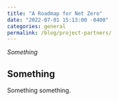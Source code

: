 ```yaml
---
title: "A Roadmap for Net Zero"
date: "2022-07-01 15:13:00 -0400"
categories: general
permalink: /blog/project-partners/
---
```

_Something_

## Something

Something something.

